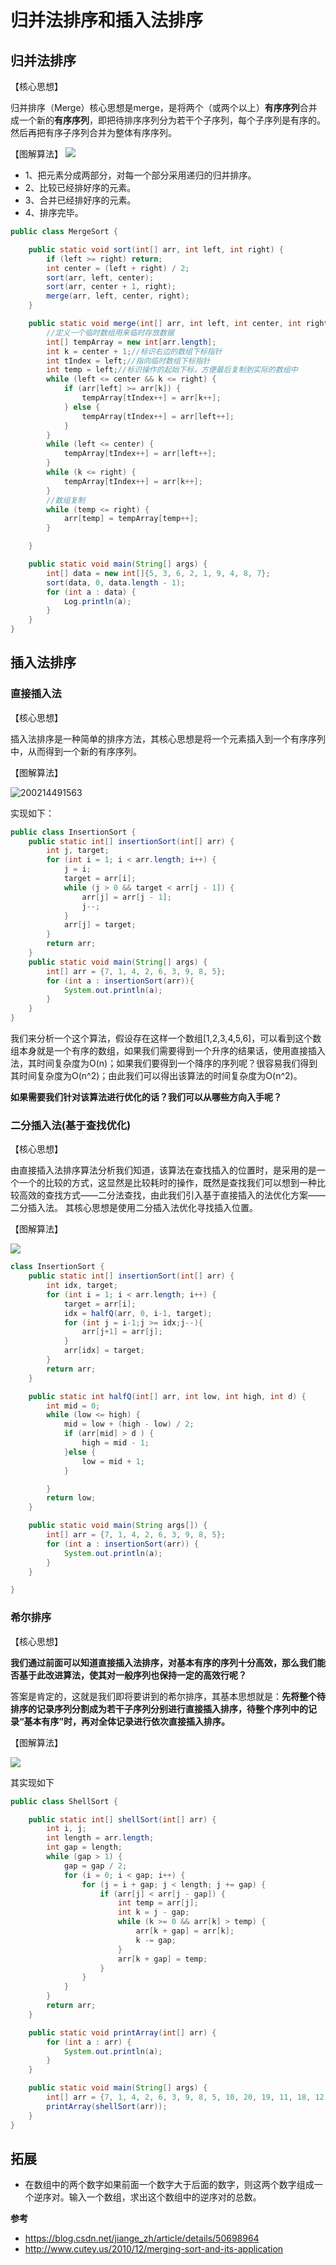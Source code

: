 # 归并法排序和插入法排序

## 归并法排序

【核心思想】

归并排序（Merge）核心思想是merge，是将两个（或两个以上）**有序序列**合并成一个新的**有序序列**，即把待排序序列分为若干个子序列，每个子序列是有序的。然后再把有序子序列合并为整体有序序列。

【图解算法】
![](./_image/2019-05-16-09-54-33.jpg)
- 1、把元素分成两部分，对每一个部分采用递归的归并排序。
- 2、比较已经排好序的元素。
- 3、合并已经排好序的元素。
- 4、排序完毕。


```java
public class MergeSort {

    public static void sort(int[] arr, int left, int right) {
        if (left >= right) return;
        int center = (left + right) / 2;
        sort(arr, left, center);
        sort(arr, center + 1, right);
        merge(arr, left, center, right);
    }

    public static void merge(int[] arr, int left, int center, int right) {
        //定义一个临时数组用来临时存放数据
        int[] tempArray = new int[arr.length];
        int k = center + 1;//标识右边的数组下标指针
        int tIndex = left;//指向临时数组下标指针
        int temp = left;//标识操作的起始下标，方便最后复制到实际的数组中
        while (left <= center && k <= right) {
            if (arr[left] >= arr[k]) {
                tempArray[tIndex++] = arr[k++];
            } else {
                tempArray[tIndex++] = arr[left++];
            }
        }
        while (left <= center) {
            tempArray[tIndex++] = arr[left++];
        }
        while (k <= right) {
            tempArray[tIndex++] = arr[k++];
        }
        //数组复制
        while (temp <= right) {
            arr[temp] = tempArray[temp++];
        }

    }

    public static void main(String[] args) {
        int[] data = new int[]{5, 3, 6, 2, 1, 9, 4, 8, 7};
        sort(data, 0, data.length - 1);
        for (int a : data) {
            Log.println(a);
        }
    }
}
```

## 插入法排序

### 直接插入法

【核心思想】

插入法排序是一种简单的排序方法，其核心思想是将一个元素插入到一个有序序列中，从而得到一个新的有序序列。

【图解算法】

![200214491563](_image/200214491563.gif)

实现如下：
```java
public class InsertionSort {
    public static int[] insertionSort(int[] arr) {
        int j, target;
        for (int i = 1; i < arr.length; i++) {
            j = i;
            target = arr[i];
            while (j > 0 && target < arr[j - 1]) {
                arr[j] = arr[j - 1];
                j--;
            }
            arr[j] = target;
        }
        return arr;
    }
    public static void main(String[] args) {
        int[] arr = {7, 1, 4, 2, 6, 3, 9, 8, 5};
        for (int a : insertionSort(arr)){
            System.out.println(a);
        }
    }
}
```
我们来分析一个这个算法，假设存在这样一个数组[1,2,3,4,5,6]，可以看到这个数组本身就是一个有序的数组，如果我们需要得到一个升序的结果话，使用直接插入法，其时间复杂度为O(n)；如果我们要得到一个降序的序列呢？很容易我们得到其时间复杂度为O(n^2)；由此我们可以得出该算法的时间复杂度为O(n^2)。

**如果需要我们针对该算法进行优化的话？我们可以从哪些方向入手呢？**

### 二分插入法(基于查找优化)

【核心思想】

由直接插入法排序算法分析我们知道，该算法在查找插入的位置时，是采用的是一个一个的比较的方式，这显然是比较耗时的操作，既然是查找我们可以想到一种比较高效的查找方式——二分法查找，由此我们引入基于直接插入的法优化方案——二分插入法。
其核心思想是使用二分插入法优化寻找插入位置。

【图解算法】

![](./_image/2019-05-16-12-06-13.png)

```java
class InsertionSort {
    public static int[] insertionSort(int[] arr) {
        int idx, target;
        for (int i = 1; i < arr.length; i++) {
            target = arr[i];
            idx = halfQ(arr, 0, i-1, target);
            for (int j = i-1;j >= idx;j--){
                arr[j+1] = arr[j];
            }
            arr[idx] = target;
        }
        return arr;
    }

    public static int halfQ(int[] arr, int low, int high, int d) {
        int mid = 0;
        while (low <= high) {
            mid = low + (high - low) / 2;
            if (arr[mid] > d ) {
                high = mid - 1;
            }else {
                low = mid + 1;
            }

        }
        return low;
    }

    public static void main(String args[]) {
        int[] arr = {7, 1, 4, 2, 6, 3, 9, 8, 5};
        for (int a : insertionSort(arr)) {
            System.out.println(a);
        }
    }

}
```

### 希尔排序
【核心思想】

**我们通过前面可以知道直接插入法排序，对基本有序的序列十分高效，那么我们能否基于此改进算法，使其对一般序列也保持一定的高效行呢？**

答案是肯定的，这就是我们即将要讲到的希尔排序，其基本思想就是：**先将整个待排序的记录序列分割成为若干子序列分别进行直接插入排序，待整个序列中的记录“基本有序”时，再对全体记录进行依次直接插入排序。**

【图解算法】

![](./_image/2019-05-09-20-41-40.png)

其实现如下
```java
public class ShellSort {

    public static int[] shellSort(int[] arr) {
        int i, j;
        int length = arr.length;
        int gap = length;
        while (gap > 1) {
            gap = gap / 2;
            for (i = 0; i < gap; i++) {
                for (j = i + gap; j < length; j += gap) {
                    if (arr[j] < arr[j - gap]) {
                        int temp = arr[j];
                        int k = j - gap;
                        while (k >= 0 && arr[k] > temp) {
                            arr[k + gap] = arr[k];
                            k -= gap;
                        }
                        arr[k + gap] = temp;
                    }
                }
            }
        }
        return arr;
    }

    public static void printArray(int[] arr) {
        for (int a : arr) {
            System.out.println(a);
        }
    }

    public static void main(String[] args) {
        int[] arr = {7, 1, 4, 2, 6, 3, 9, 8, 5, 10, 20, 19, 11, 18, 12, 17, 13, 16, 14, 15};
        printArray(shellSort(arr));
    }
}
```
## 拓展
- 在数组中的两个数字如果前面一个数字大于后面的数字，则这两个数字组成一个逆序对。输入一个数组，求出这个数组中的逆序对的总数。

**参考**
- https://blog.csdn.net/jiange_zh/article/details/50698964
- http://www.cutey.us/2010/12/merging-sort-and-its-application